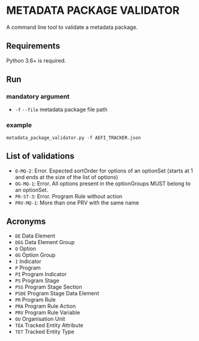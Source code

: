 # METADATA PACKAGE VALIDATOR

A command line tool to validate a metadata package.

## Requirements

Python 3.6+ is required.

## Run

### mandatory argument

- `-f` `--file` metadata package file path

### example

`metadata_package_validator.py -f AEFI_TRACKER.json`

## List of validations

- `O-MQ-2`: Error. Expected sortOrder for options of an optionSet (starts at 1 and ends at the size of the list of options)
- `OG-MQ-1`: Error. All options present in the optionGroups MUST belong to an optionSet.
- `PR-ST-3`: Error. Program Rule without action
- `PRV-MQ-1`: More than one PRV with the same name


## Acronyms
- `DE` Data Element
- `DEG` Data Element Group
- `O` Option
- `OG` Option Group
- `I` Indicator
- `P` Program
- `PI` Program Indicator
- `PS` Program Stage
- `PSS` Program Stage Section
- `PSDE` Program Stage Data Element
- `PR` Program Rule
- `PRA` Program Rule Action 
- `PRV` Program Rule Variable
- `OU` Organisation Unit
- `TEA` Tracked Entity Attribute
- `TET` Tracked Entity Type

